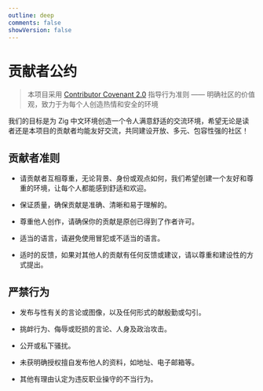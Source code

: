```yaml
---
outline: deep
comments: false
showVersion: false
---
```


# 贡献者公约

> 本项目采用 [Contributor Covenant 2.0](https://www.contributor-covenant.org/version/2/0/code_of_conduct/) 指导行为准则 —— 明确社区的价值观，致力于为每个人创造热情和安全的环境

我们的目标是为 Zig 中文环境创造一个令人满意舒适的交流环境，希望无论是读者还是本项目的贡献者均能友好交流，共同建设开放、多元、包容性强的社区！

## 贡献者准则

- 请贡献者互相尊重，无论背景、身份或观点如何，我们希望创建一个友好和尊重的环境，让每个人都能感到舒适和欢迎。

- 保证质量，确保贡献是准确、清晰和易于理解的。

- 尊重他人创作，请确保你的贡献是原创已得到了作者许可。

- 适当的语言，请避免使用冒犯或不适当的语言。

- 适时的反馈，如果对其他人的贡献有任何反馈或建议，请以尊重和建设性的方式提出。

## 严禁行为

- 发布与性有关的言论或图像，以及任何形式的献殷勤或勾引。

- 挑衅行为、侮辱或贬损的言论、人身及政治攻击。

- 公开或私下骚扰。

- 未获明确授权擅自发布他人的资料，如地址、电子邮箱等。

- 其他有理由认定为违反职业操守的不当行为。
